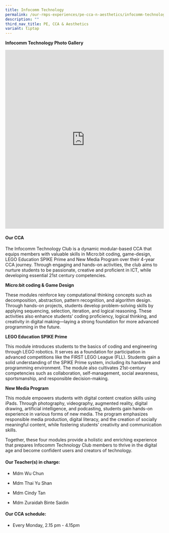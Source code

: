 ```yaml
---
title: Infocomm Technology
permalink: /our-rmps-experiences/pe-cca-n-aesthetics/infocomm-technology/
description: ""
third_nav_title: PE, CCA & Aesthetics
variant: tiptap
---
```

<p><strong>Infocomm Technology Photo Gallery</strong>
</p>
<div class="iframe-wrapper">
<iframe height="569" width="100%" allowfullscreen="true" frameborder="0" src="https://docs.google.com/presentation/d/e/2PACX-1vTlpaQC839IwQYqFggifTlpcwQYOMSLjUCZDATniUKaZPf9RCGQZYW38WR5pys70FmYc-cVTV0Hz3dj/pubembed?start=true&amp;loop=true&amp;delayms=3000"></iframe>
</div>
<h4><strong>Our CCA</strong></h4>
<p>The Infocomm Technology Club is a dynamic modular-based CCA that equips
members with valuable skills in Micro:bit coding, game-design, LEGO Education
SPIKE Prime and New Media Program over their 4-year CCA journey. Through
engaging and hands-on activities, the club aims to nurture students to
be passionate, creative and proficient in ICT, while developing essential
21st century competencies.</p>
<p><strong>Micro:bit coding &amp; Game Design</strong>
</p>
<p>These modules reinforce key computational thinking concepts such as decomposition,
abstraction, pattern recognition, and algorithm design. Through hands-on
projects, students develop problem-solving skills by applying sequencing,
selection, iteration, and logical reasoning. These activities also enhance
students’ coding proficiency, logical thinking, and creativity in digital
making—laying a strong foundation for more advanced programming in the
future.</p>
<p><strong>LEGO Education SPIKE Prime&nbsp;</strong>
</p>
<p>This module introduces students to the basics of coding and engineering
through LEGO robotics. It serves as a foundation for participation in advanced
competitions like the FIRST LEGO League (FLL). Students gain a solid understanding
of the SPIKE Prime system, including its hardware and programming environment.
The module also cultivates 21st-century competencies such as collaboration,
self-management, social awareness, sportsmanship, and responsible decision-making.</p>
<p><strong>New Media Program</strong>
</p>
<p>This module empowers students with digital content creation skills using
iPads. Through photography, videography, augmented reality, digital drawing,
artificial intelligence, and podcasting, students gain hands-on experience
in various forms of new media. The program emphasizes responsible media
production, digital literacy, and the creation of socially meaningful content,
while fostering students’ creativity and communication skills.</p>
<p>Together, these four modules provide a holistic and enriching experience
that prepares Infocomm Technology Club members to thrive in the digital
age and become confident users and creators of technology.</p>
<h4><strong>Our Teacher(s) in charge:</strong></h4>
<ul>
<li>
<p>Mdm Wu Chun</p>
</li>
<li>
<p>Mdm Thai Yu Shan</p>
</li>
<li>
<p>Mdm Cindy Tan</p>
</li>
<li>
<p>Mdm Zuraidah Binte Saidin</p>
</li>
</ul>
<h4><strong>Our CCA schedule:</strong></h4>
<ul data-tight="true" class="tight">
<li>
<p>Every Monday, 2.15 pm - 4.15pm</p>
</li>
</ul>
<p></p>